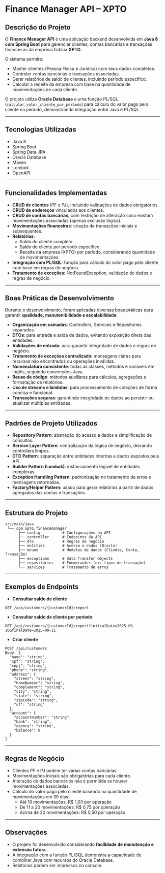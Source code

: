 # Finance Manager API – XPTO

## Descrição do Projeto
O **Finance Manager API** é uma aplicação backend desenvolvida em **Java 8 com Spring Boot** para gerenciar clientes, contas bancárias e transações financeiras da empresa fictícia **XPTO**.

O sistema permite:
- Manter clientes (Pessoa Física e Jurídica) com seus dados completos.
- Controlar contas bancárias e transações associadas.
- Gerar relatórios de saldo de clientes, incluindo período específico.
- Calcular a receita da empresa com base na quantidade de movimentações de cada cliente.

O projeto utiliza **Oracle Database** e uma função PL/SQL (`calcular_valor_cliente_por_periodo`) para cálculo do valor pago pelo cliente no período, demonstrando integração entre Java e PL/SQL.

---

## Tecnologias Utilizadas
- Java 8
- Spring Boot
- Spring Data JPA
- Oracle Database
- Maven
- Lombok
- OpenAPI

---

## Funcionalidades Implementadas
- **CRUD de clientes** (PF e PJ), incluindo validações de dados obrigatórios.
- **CRUD de endereços** vinculados aos clientes.
- **CRUD de contas bancárias**, com restrição de alteração caso existam movimentações associadas (apenas exclusão lógica).
- **Movimentações financeiras**: criação de transações iniciais e subsequentes.
- **Relatórios**:
    - Saldo do cliente completo.
    - Saldo do cliente por período específico.
    - Receita da empresa (XPTO) por período, considerando quantidade de movimentações.
- **Integração com PL/SQL**: função para cálculo do valor pago pelo cliente com base em regras de negócio.
- **Tratamento de exceções**: NotFoundException, validação de dados e regras de negócio.

---

## Boas Práticas de Desenvolvimento
Durante o desenvolvimento, foram aplicadas diversas boas práticas para garantir **qualidade, manutenibilidade e escalabilidade**:

- **Organização em camadas**: Controllers, Services e Repositories separados.
- **DTOs**: para entrada e saída de dados, evitando exposição direta das entidades.
- **Validações de entrada**: para garantir integridade de dados e regras de negócio.
- **Tratamento de exceções centralizado**: mensagens claras para recursos não encontrados ou operações inválidas.
- **Nomenclatura consistente**: todas as classes, métodos e variáveis em inglês, seguindo convenções Java.
- **Reuso de código**: métodos auxiliares para cálculos, agregações e formatação de relatórios.
- **Uso de streams e lambdas**: para processamento de coleções de forma concisa e funcional.
- **Transações seguras**: garantindo integridade de dados ao persistir ou atualizar múltiplas entidades.

---

## Padrões de Projeto Utilizados
- **Repository Pattern**: abstração do acesso a dados e simplificação de consultas.
- **Service Layer Pattern**: centralização da lógica de negócio, deixando controllers limpos.
- **DTO Pattern**: separação entre entidades internas e dados expostos pela API.
- **Builder Pattern (Lombok)**: instanciamento legível de entidades complexas.
- **Exception Handling Pattern**: padronização no tratamento de erros e mensagens retornadas.
- **Factory/Helper Pattern**: usado para gerar relatórios a partir de dados agregados das contas e transações.

---

## Estrutura do Projeto

```
src/main/java
 └── com.xpto.financemanager
      ├── config          # Configurações da API
      ├── controller      # Endpoints da API
      ├── dto             # Regras de negócio
      ├── entities        # Acesso a dados (Oracle)
      ├── enums           # Modelos de dados (Cliente, Conta, Transação)
      ├── exceptions      # Data Transfer Objects
      ├── repositories    # Enumerações (ex: tipos de transação)
      └── services        # Tratamento de erros
```

---

## Exemplos de Endpoints

- **Consultar saldo de cliente**
```
GET /api/customers/{customerId}/report
```

- **Consultar saldo de cliente por período**
```
GET /api/customers/{customerId}/report?initialDate=2025-09-10&finalDate=2025-09-11
```

- **Criar cliente**
```
POST /api/customers
Body: {
  "name": "string",
  "cpf": "string",
  "cnpj": "string",
  "phone": "string",
  "address": {
    "street": "string",
    "homeNumber": "string",
    "complement": "string",
    "city": "string",
    "state": "string",
    "zipCode": "string",
    "uf": "string"
  },
  "account": {
    "accountNumber": "string",
    "bank": "string",
    "agency": "string",
    "balance": 0
  }
}
```

---

## Regras de Negócio
- Clientes PF e PJ podem ter várias contas bancárias.
- Movimentações iniciais são obrigatórias para cada cliente.
- Alteração de dados bancários não é permitida se houver movimentações associadas.
- Cálculo do valor pago pelo cliente baseado na quantidade de movimentações em 30 dias:
    - Até 10 movimentações: R$ 1,00 por operação
    - De 11 a 20 movimentações: R$ 0,75 por operação
    - Acima de 20 movimentações: R$ 0,50 por operação

---

## Observações
- O projeto foi desenvolvido considerando **facilidade de manutenção e extensão futura**.
- A integração com a função PL/SQL demonstra a capacidade de combinar Java com recursos do Oracle Database.
- Relatórios podem ser impressos no console.

